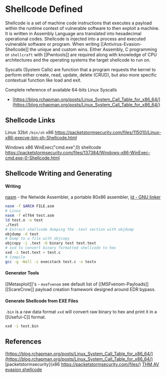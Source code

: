 # Shellcode Defined

Shellcode is a set of machine code instructions that executes a payload within the runtime context of vulnerable software to then exploit a machine. It is written in Assembly Language ans translated into hexadecimal operational codes. Shellcode is injected into a process and executed vulnerable software or program. When writing [[Antivirus-Evasion-Shellcode]] the unique and custom wins. Either Assembly, C programming or `shellcraft` with [[Pwntools]] are required along with knowledge of CPU architectures and the operating systems the target shellcode to run on.


Syscalls (System Calls) are function that a program requests the kernel to perform either create, read, update, delete (CRUD), but also more specific contextual function like load and exit. 

Complete reference of available 64-bits Linux Syscalls 
- [https://blog.rchapman.org/posts/Linux_System_Call_Table_for_x86_64/](https://blog.rchapman.org/posts/Linux_System_Call_Table_for_x86_64/)


## Shellcode Links

Linux 32bit `/bin/sh` x86 https://packetstormsecurity.com/files/115010/Linux-x86-execve-bin-sh-Shellcode.html

Windows x86 WinExec("cmd.exe",0) shellcode https://packetstormsecurity.com/files/137384/Windows-x86-WinExec-cmd.exe-0-Shellcode.html

## Shellcode Writing and Generating

#### Writing

[nasm](https://www.nasm.us/doc/) - the Netwide Assembler, a portable 80x86 assembler, [ld - GNU linker](https://linux.die.net/man/1/ld)
```bash
nasm -f $ARCH FILE.asm
# Linux
nasm -f elf64 test.asm
ld test.o -o test
./test
# Extract shellcode dumping the .text section with objdump 
objdump -d test
# Dump to a file with objcopy
objcopy -j .text -O binary test test.text
# xxd to convert binary formatted shellcode to hex
xxd -i test.text > test.c
# Compile 
gcc -g -Wall -z execstack test.c -o testx
```

#### Generator Tools 

[[Metasploit]]'s - `msefvenom` see default list of [[MSFvenom-Payloads]]
[[ScareCrow]] payload creation framework designed around EDR bypass.

#### Generate Shellcode from EXE Files

`.bin` is a raw data format `xxd` will convert raw binary to hex and print it in a [[Useful-C]] format.
```bash
xxd -i test.bin
```

## References

[https://blog.rchapman.org/posts/Linux_System_Call_Table_for_x86_64/](https://blog.rchapman.org/posts/Linux_System_Call_Table_for_x86_64/)
[packetstormsecurity](x86 https://packetstormsecurity.com/files/)
[THM AV evasion shellcode](https://tryhackme.com/room/avevasionshellcode)